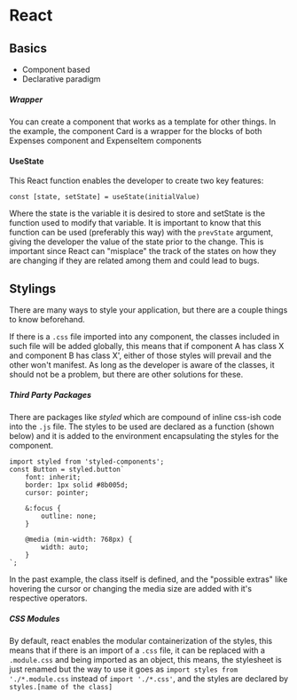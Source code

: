 # React

## Basics

- Component based
- Declarative paradigm

##### Wrapper

You can create a component that works as a template for other things. In the example, the component Card is a wrapper for the blocks of both Expenses component and ExpenseItem components

#### UseState

This React function enables the developer to create two key features:

`const [state, setState] = useState(initialValue)`

Where the state is the variable it is desired to store and setState is the function used to modify that variable. It is important to know that this function can be used (preferably this way) with the `prevState` argument, giving the developer the value of the state prior to the change. This is important since React can "misplace" the track of the states on how they are changing if they are related among them and could lead to bugs.

## Stylings

There are many ways to style your application, but there are a couple things to know beforehand.

If there is a `.css` file imported into any component, the classes included in such file will be added globally, this means that if component A has class X and component B has class X', either of those styles will prevail and the other won't manifest. As long as the developer is aware of the classes, it should not be a problem, but there are other solutions for these.

##### Third Party Packages

There are packages like _styled_ which are compound of inline css-ish code into the `.js` file. The styles to be used are declared as a function (shown below) and it is added to the environment encapsulating the styles for the component.

```
import styled from 'styled-components';
const Button = styled.button`
    font: inherit;
    border: 1px solid #8b005d;
    cursor: pointer;

    &:focus {
        outline: none;
    }

    @media (min-width: 768px) {
        width: auto;
    }
`;
```

In the past example, the class itself is defined, and the "possible extras" like hovering the cursor or changing the media size are added with it's respective operators.

##### CSS Modules

By default, react enables the modular containerization of the styles, this means that if there is an import of a `.css` file, it can be replaced with a `.module.css` and being imported as an object, this means, the stylesheet is just renamed but the way to use it goes as `import styles from './*.module.css` instead of `import './*.css'`, and the styles are declared by `styles.[name of the class]`
